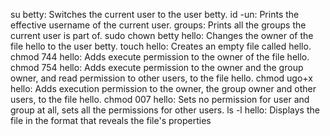 su betty: Switches the current user to the user betty.
id -un: Prints the effective username of the current user.
groups: Prints all the groups the current user is part of.
sudo chown betty hello: Changes the owner of the file hello to the user betty.
touch hello: Creates an empty file called hello.
chmod 744 hello: Adds execute permission to the owner of the file hello.
chmod 754 hello: Adds execute permission to the owner and the group owner, and read permission to other users, to the file hello.
chmod ugo+x hello: Adds execution permission to the owner, the group owner and other users, to the file hello.
chmod 007 hello: Sets no permission for user and group at all, sets all the permissions for other users.
ls -l hello: Displays the file in the format that reveals the file's properties  
